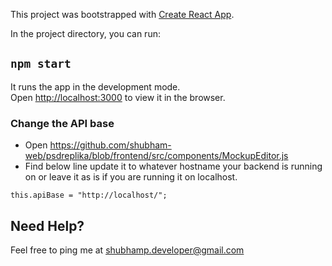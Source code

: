 This project was bootstrapped with [Create React App](https://github.com/facebook/create-react-app).

In the project directory, you can run:

## `npm start`

It runs the app in the development mode.<br />
Open [http://localhost:3000](http://localhost:3000) to view it in the browser.


### Change the API base
- Open https://github.com/shubham-web/psdreplika/blob/frontend/src/components/MockupEditor.js
- Find below line update it to whatever hostname your backend is running on or leave it as is if you are running it on localhost.
```
this.apiBase = "http://localhost/";
```

## Need Help?
Feel free to ping me at shubhamp.developer@gmail.com
